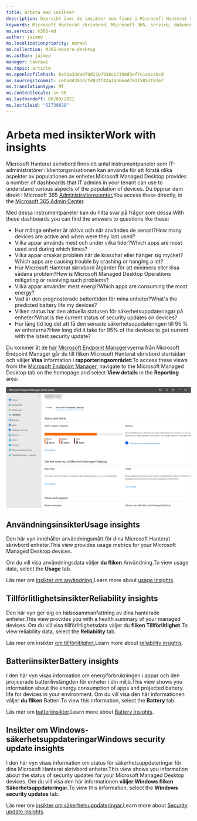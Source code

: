 ```yaml
---
title: Arbeta med insikter
description: Översikt över de insikter som finns i Microsoft Hanterat skrivbord
keywords: Microsoft Hanterat skrivbord, Microsoft 365, service, dokumentation
ms.service: m365-md
author: jaimeo
ms.localizationpriority: normal
ms.collection: M365-modern-desktop
ms.author: jaimeo
manager: laurawi
ms.topic: article
ms.openlocfilehash: ba91a33da9f4d2187938c27398d5ef7c1cacebcd
ms.sourcegitcommit: cebbdd393dcfd93ff43a1ab66ad70115853f83e7
ms.translationtype: MT
ms.contentlocale: sv-SE
ms.lasthandoff: 06/03/2021
ms.locfileid: "52739828"
---
```

# <a name="work-with-insights"></a><span data-ttu-id="0d28a-104">Arbeta med insikter</span><span class="sxs-lookup"><span data-stu-id="0d28a-104">Work with insights</span></span>

<span data-ttu-id="0d28a-105">Microsoft Hanterat skrivbord finns ett antal instrumentpaneler som IT-administratörer i klientorganisationen kan använda för att förstå olika aspekter av populationen av enheter.</span><span class="sxs-lookup"><span data-stu-id="0d28a-105">Microsoft Managed Desktop provides a number of dashboards that IT admins in your tenant can use to understand various aspects of the population of devices.</span></span> <span data-ttu-id="0d28a-106">Du öppnar dem direkt i Microsoft 365 [Administrationscenter.](https://admin.microsoft.com/adminportal/home?previewoff=false#/microsoftmanageddesktop)</span><span class="sxs-lookup"><span data-stu-id="0d28a-106">You access these directly, in the [Microsoft 365 Admin Center](https://admin.microsoft.com/adminportal/home?previewoff=false#/microsoftmanageddesktop).</span></span>

<span data-ttu-id="0d28a-107">Med dessa instrumentpaneler kan du hitta svar på frågor som dessa:</span><span class="sxs-lookup"><span data-stu-id="0d28a-107">With these dashboards you can find the answers to questions like these:</span></span>

- <span data-ttu-id="0d28a-108">Hur många enheter är aktiva och när användes de senast?</span><span class="sxs-lookup"><span data-stu-id="0d28a-108">How many devices are active and when were they last used?</span></span>
- <span data-ttu-id="0d28a-109">Vilka appar används mest och under vilka tider?</span><span class="sxs-lookup"><span data-stu-id="0d28a-109">Which apps are most used and during which times?</span></span>
- <span data-ttu-id="0d28a-110">Vilka appar orsakar problem när de kraschar eller hänger sig mycket?</span><span class="sxs-lookup"><span data-stu-id="0d28a-110">Which apps are causing trouble by crashing or hanging a lot?</span></span>
- <span data-ttu-id="0d28a-111">Hur Microsoft Hanterat skrivbord åtgärder för att minimera eller lösa sådana problem?</span><span class="sxs-lookup"><span data-stu-id="0d28a-111">How is Microsoft Managed Desktop Operations mitigating or resolving such problems?</span></span>
- <span data-ttu-id="0d28a-112">Vilka appar använder mest energi?</span><span class="sxs-lookup"><span data-stu-id="0d28a-112">Which apps are consuming the most energy?</span></span>
- <span data-ttu-id="0d28a-113">Vad är den prognosterade batteritiden för mina enheter?</span><span class="sxs-lookup"><span data-stu-id="0d28a-113">What's the predicted battery life my devices?</span></span>
- <span data-ttu-id="0d28a-114">Vilken status har den aktuella statusen för säkerhetsuppdateringar på enheter?</span><span class="sxs-lookup"><span data-stu-id="0d28a-114">What is the current status of security updates on devices?</span></span>
- <span data-ttu-id="0d28a-115">Hur lång tid tog det att få den senaste säkerhetsuppdateringen till 95 % av enheterna?</span><span class="sxs-lookup"><span data-stu-id="0d28a-115">How long did it take for 95% of the devices to get current with the latest security update?</span></span>


<span data-ttu-id="0d28a-116">Du kommer åt de [här Microsoft Endpoint Manager](https://endpoint.microsoft.com/)vyerna från Microsoft Endpoint Manager går du till fliken Microsoft Hanterat skrivbord startsidan och väljer **Visa** information i **rapporteringsområdet:**</span><span class="sxs-lookup"><span data-stu-id="0d28a-116">To access these views from the [Microsoft Endpoint Manager](https://endpoint.microsoft.com/), navigate to the Microsoft Managed Desktop tab on the homepage and select **View details** in the **Reporting** area:</span></span>


![Administrationscenters huvudsida med området Rapportering i det nedre vänstra hörnet och länken Visa information](../../media/insights-main.png)


## <a name="usage-insights"></a><span data-ttu-id="0d28a-118">Användningsinsikter</span><span class="sxs-lookup"><span data-stu-id="0d28a-118">Usage insights</span></span>
<span data-ttu-id="0d28a-119">Den här vyn innehåller användningsmått för dina Microsoft Hanterat skrivbord enheter.</span><span class="sxs-lookup"><span data-stu-id="0d28a-119">This view provides usage metrics for your Microsoft Managed Desktop devices.</span></span> 

<span data-ttu-id="0d28a-120">Om du vill visa användningsdata väljer **du fliken** Användning.</span><span class="sxs-lookup"><span data-stu-id="0d28a-120">To view usage data, select the **Usage** tab.</span></span>

<span data-ttu-id="0d28a-121">Läs mer om [insikter om användning.](usage-insights.md)</span><span class="sxs-lookup"><span data-stu-id="0d28a-121">Learn more about [usage insights](usage-insights.md).</span></span>

## <a name="reliability-insights"></a><span data-ttu-id="0d28a-122">Tillförlitlighetsinsikter</span><span class="sxs-lookup"><span data-stu-id="0d28a-122">Reliability insights</span></span>
<span data-ttu-id="0d28a-123">Den här vyn ger dig en hälsosammanfattning av dina hanterade enheter.</span><span class="sxs-lookup"><span data-stu-id="0d28a-123">This view provides you with a health summary of your managed devices.</span></span> <span data-ttu-id="0d28a-124">Om du vill visa tillförlitlighetsdata väljer du **fliken Tillförlitlighet.**</span><span class="sxs-lookup"><span data-stu-id="0d28a-124">To view reliability data, select the **Reliability** tab.</span></span>

<span data-ttu-id="0d28a-125">Läs mer om insikter [om tillförlitlighet.](reliability-insights.md)</span><span class="sxs-lookup"><span data-stu-id="0d28a-125">Learn more about [reliability insights](reliability-insights.md).</span></span>

## <a name="battery-insights"></a><span data-ttu-id="0d28a-126">Batteriinsikter</span><span class="sxs-lookup"><span data-stu-id="0d28a-126">Battery insights</span></span>
<span data-ttu-id="0d28a-127">I den här vyn visas information om energiförbrukningen i appar och den projicerade batterilivslängden för enheter i din miljö.</span><span class="sxs-lookup"><span data-stu-id="0d28a-127">This view shows you information about the energy consumption of apps and projected battery life for devices in your environment.</span></span> <span data-ttu-id="0d28a-128">Om du vill visa den här informationen väljer **du fliken** Batteri.</span><span class="sxs-lookup"><span data-stu-id="0d28a-128">To view this information, select the **Battery** tab.</span></span>

<span data-ttu-id="0d28a-129">Läs mer om [batteriinsikter](battery-insights.md).</span><span class="sxs-lookup"><span data-stu-id="0d28a-129">Learn more about [Battery insights](battery-insights.md).</span></span>

## <a name="windows-security-update-insights"></a><span data-ttu-id="0d28a-130">Insikter om Windows-säkerhetsuppdateringar</span><span class="sxs-lookup"><span data-stu-id="0d28a-130">Windows security update insights</span></span>
<span data-ttu-id="0d28a-131">I den här vyn visas information om status för säkerhetsuppdateringar för dina Microsoft Hanterat skrivbord enheter.</span><span class="sxs-lookup"><span data-stu-id="0d28a-131">This view shows you information about the status of security updates for your Microsoft Managed Desktop devices.</span></span> <span data-ttu-id="0d28a-132">Om du vill visa den här informationen **väljer Windows fliken Säkerhetsuppdateringar.**</span><span class="sxs-lookup"><span data-stu-id="0d28a-132">To view this information, select the **Windows security updates** tab.</span></span>

<span data-ttu-id="0d28a-133">Läs mer om [insikter om säkerhetsuppdateringar.](security-update-insights.md)</span><span class="sxs-lookup"><span data-stu-id="0d28a-133">Learn more about [Security update insights](security-update-insights.md).</span></span>
